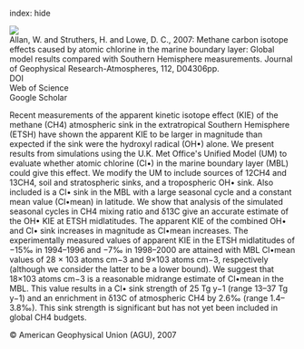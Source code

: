 index: hide

<div class="Citation">
    <div class="Citation-thumb CitationThumb-linked"  data-href="https://doi.org/10.1029/2006jd007369">
      <img src="https://static.claimspace.cloud/climate-study-static/refs/thumbs/6/Allan_et_al_2007-thumb.png" />
    </div>

  <div class="Citation-body">
    <div class="Citation-text">Allan, W. and Struthers, H. and Lowe, D. C., 2007: Methane carbon isotope effects caused by atomic chlorine in the marine boundary layer: Global model results compared with Southern Hemisphere measurements. <span class="Article-journal">Journal of Geophysical Research-Atmospheres, </span><span class="Article-volume">112, </span>D04306pp.</div>
    <div class="Citation-links">
      <div class="CitationLink" data-href="https://doi.org/10.1029/2006jd007369">
        <div class="CitationLink-icon CitationLink-Doi"></div>
        <div class="CitationLink-text">DOI</div>
      </div>
      <div class="CitationLink" data-href="http://cel.webofknowledge.com/InboundService.do?customersID=atyponcel&smartRedirect=yes&mode=FullRecord&IsProductCode=Yes&product=CEL&Init=Yes&Func=Frame&action=retrieve&SrcApp=literatum&SrcAuth=atyponcel&SID=7CNc3cIRaBKjGbSujFM&UT=WOS:000244476500002">
        <div class="CitationLink-icon CitationLink-Isi"></div>
        <div class="CitationLink-text">Web of Science</div>
      </div>
      <div class="CitationLink" data-href="https://scholar.google.com/scholar?q=10.1029/2006jd007369">
        <div class="CitationLink-icon CitationLink-Scholar"></div>
        <div class="CitationLink-text">Google Scholar</div>
      </div>
    </div>
  </div>
</div>

Recent measurements of the apparent kinetic isotope effect (KIE) of the methane (CH4) atmospheric sink in the extratropical Southern Hemisphere (ETSH) have shown the apparent KIE to be larger in magnitude than expected if the sink were the hydroxyl radical (OH•) alone. We present results from simulations using the U.K. Met Office's Unified Model (UM) to evaluate whether atomic chlorine (Cl•) in the marine boundary layer (MBL) could give this effect. We modify the UM to include sources of 12CH4 and 13CH4, soil and stratospheric sinks, and a tropospheric OH• sink. Also included is a Cl• sink in the MBL with a large seasonal cycle and a constant mean value (Cl•mean) in latitude. We show that analysis of the simulated seasonal cycles in CH4 mixing ratio and δ13C give an accurate estimate of the OH• KIE at ETSH midlatitudes. The apparent KIE of the combined OH• and Cl• sink increases in magnitude as Cl•mean increases. The experimentally measured values of apparent KIE in the ETSH midlatitudes of −15‰ in 1994–1996 and −7‰ in 1998–2000 are attained with MBL Cl•mean values of 28 × 103 atoms cm−3 and 9×103 atoms cm−3, respectively (although we consider the latter to be a lower bound). We suggest that 18×103 atoms cm−3 is a reasonable midrange estimate of Cl•mean in the MBL. This value results in a Cl• sink strength of 25 Tg y−1 (range 13–37 Tg y−1) and an enrichment in δ13C of atmospheric CH4 by 2.6‰ (range 1.4–3.8‰). This sink strength is significant but has not yet been included in global CH4 budgets.

<div class="Citation-copy">
&copy; American Geophysical Union (AGU), 2007
</div>